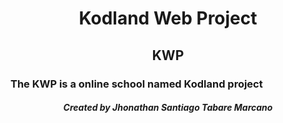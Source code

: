 <h1 align='center'>Kodland Web Project</h1>
<h2 align='center'> KWP</h2>
<h3>The KWP is a online school named Kodland project</h3>
<h5 align='center'>Created by Jhonathan Santiago Tabare Marcano</h5>